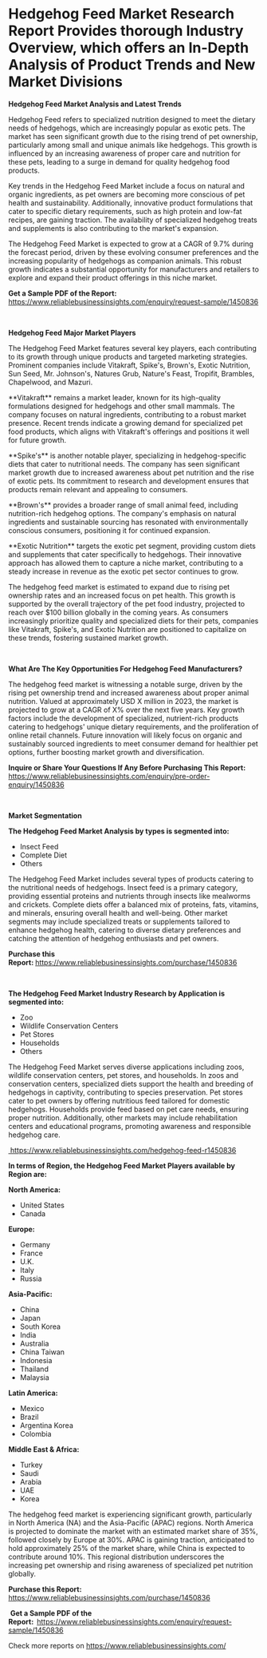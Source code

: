 <p><h1>Hedgehog Feed Market Research Report Provides thorough Industry Overview, which offers an In-Depth Analysis of Product Trends and New Market Divisions</h1></p><p><strong>Hedgehog Feed Market Analysis and Latest Trends</strong></p>
<p><p>Hedgehog Feed refers to specialized nutrition designed to meet the dietary needs of hedgehogs, which are increasingly popular as exotic pets. The market has seen significant growth due to the rising trend of pet ownership, particularly among small and unique animals like hedgehogs. This growth is influenced by an increasing awareness of proper care and nutrition for these pets, leading to a surge in demand for quality hedgehog food products.</p><p>Key trends in the Hedgehog Feed Market include a focus on natural and organic ingredients, as pet owners are becoming more conscious of pet health and sustainability. Additionally, innovative product formulations that cater to specific dietary requirements, such as high protein and low-fat recipes, are gaining traction. The availability of specialized hedgehog treats and supplements is also contributing to the market's expansion.</p><p>The Hedgehog Feed Market is expected to grow at a CAGR of 9.7% during the forecast period, driven by these evolving consumer preferences and the increasing popularity of hedgehogs as companion animals. This robust growth indicates a substantial opportunity for manufacturers and retailers to explore and expand their product offerings in this niche market.</p></p>
<p><strong>Get a Sample PDF of the Report:&nbsp;</strong> <a href="https://www.reliablebusinessinsights.com/enquiry/request-sample/1450836?utm_campaign=2247&utm_medium=2&utm_source=Github&utm_content=ia&utm_term=07042025&utm_id=hedgehog-feed">https://www.reliablebusinessinsights.com/enquiry/request-sample/1450836</a></p>
<p>&nbsp;</p>
<p><strong>Hedgehog Feed Major Market Players</strong></p>
<p><p>The Hedgehog Feed Market features several key players, each contributing to its growth through unique products and targeted marketing strategies. Prominent companies include Vitakraft, Spike's, Brown's, Exotic Nutrition, Sun Seed, Mr. Johnson's, Natures Grub, Nature's Feast, Tropifit, Brambles, Chapelwood, and Mazuri.</p><p>**Vitakraft** remains a market leader, known for its high-quality formulations designed for hedgehogs and other small mammals. The company focuses on natural ingredients, contributing to a robust market presence. Recent trends indicate a growing demand for specialized pet food products, which aligns with Vitakraft's offerings and positions it well for future growth.</p><p>**Spike's** is another notable player, specializing in hedgehog-specific diets that cater to nutritional needs. The company has seen significant market growth due to increased awareness about pet nutrition and the rise of exotic pets. Its commitment to research and development ensures that products remain relevant and appealing to consumers.</p><p>**Brown's** provides a broader range of small animal feed, including nutrition-rich hedgehog options. The company's emphasis on natural ingredients and sustainable sourcing has resonated with environmentally conscious consumers, positioning it for continued expansion.</p><p>**Exotic Nutrition** targets the exotic pet segment, providing custom diets and supplements that cater specifically to hedgehogs. Their innovative approach has allowed them to capture a niche market, contributing to a steady increase in revenue as the exotic pet sector continues to grow.</p><p>The hedgehog feed market is estimated to expand due to rising pet ownership rates and an increased focus on pet health. This growth is supported by the overall trajectory of the pet food industry, projected to reach over $100 billion globally in the coming years. As consumers increasingly prioritize quality and specialized diets for their pets, companies like Vitakraft, Spike's, and Exotic Nutrition are positioned to capitalize on these trends, fostering sustained market growth.</p></p>
<p>&nbsp;</p>
<p><strong>What Are The Key Opportunities For Hedgehog Feed Manufacturers?</strong></p>
<p><p>The hedgehog feed market is witnessing a notable surge, driven by the rising pet ownership trend and increased awareness about proper animal nutrition. Valued at approximately USD X million in 2023, the market is projected to grow at a CAGR of X% over the next five years. Key growth factors include the development of specialized, nutrient-rich products catering to hedgehogs' unique dietary requirements, and the proliferation of online retail channels. Future innovation will likely focus on organic and sustainably sourced ingredients to meet consumer demand for healthier pet options, further boosting market growth and diversification.</p></p>
<p><strong>Inquire or Share Your Questions If Any Before Purchasing This Report:</strong> <a href="https://www.reliablebusinessinsights.com/enquiry/pre-order-enquiry/1450836?utm_campaign=2247&utm_medium=2&utm_source=Github&utm_content=ia&utm_term=07042025&utm_id=hedgehog-feed">https://www.reliablebusinessinsights.com/enquiry/pre-order-enquiry/1450836</a></p>
<p>&nbsp;</p>
<p><strong>Market Segmentation</strong></p>
<p><strong>The Hedgehog Feed Market Analysis by types is segmented into:</strong></p>
<p><ul><li>Insect Feed</li><li>Complete Diet</li><li>Others</li></ul></p>
<p><p>The Hedgehog Feed Market includes several types of products catering to the nutritional needs of hedgehogs. Insect feed is a primary category, providing essential proteins and nutrients through insects like mealworms and crickets. Complete diets offer a balanced mix of proteins, fats, vitamins, and minerals, ensuring overall health and well-being. Other market segments may include specialized treats or supplements tailored to enhance hedgehog health, catering to diverse dietary preferences and catching the attention of hedgehog enthusiasts and pet owners.</p></p>
<p><strong>Purchase this Report:&nbsp;</strong><a href="https://www.reliablebusinessinsights.com/purchase/1450836?utm_campaign=2247&utm_medium=2&utm_source=Github&utm_content=ia&utm_term=07042025&utm_id=hedgehog-feed">https://www.reliablebusinessinsights.com/purchase/1450836</a></p>
<p>&nbsp;</p>
<p><strong>The Hedgehog Feed Market Industry Research by Application is segmented into:</strong></p>
<p><ul><li>Zoo</li><li>Wildlife Conservation Centers</li><li>Pet Stores</li><li>Households</li><li>Others</li></ul></p>
<p><p>The Hedgehog Feed Market serves diverse applications including zoos, wildlife conservation centers, pet stores, and households. In zoos and conservation centers, specialized diets support the health and breeding of hedgehogs in captivity, contributing to species preservation. Pet stores cater to pet owners by offering nutritious feed tailored for domestic hedgehogs. Households provide feed based on pet care needs, ensuring proper nutrition. Additionally, other markets may include rehabilitation centers and educational programs, promoting awareness and responsible hedgehog care.</p></p>
<p><a href="https://www.reliablebusinessinsights.com/hedgehog-feed-r1450836?utm_campaign=2247&utm_medium=2&utm_source=Github&utm_content=ia&utm_term=07042025&utm_id=hedgehog-feed">&nbsp;https://www.reliablebusinessinsights.com/hedgehog-feed-r1450836</a></p>
<p><strong>In terms of Region, the Hedgehog Feed Market Players available by Region are:</strong></p>
<p>
    <p> <strong> North America: </strong>
        <ul>
            <li>United States</li>
            <li>Canada</li>
        </ul>
        </p> 
    <p> <strong> Europe: </strong>
        <ul>
            <li>Germany</li>
            <li>France</li>
            <li>U.K.</li>
            <li>Italy</li>
            <li>Russia</li>
        </ul>
        </p> 
    <p> <strong> Asia-Pacific: </strong>
        <ul>
            <li>China</li>
            <li>Japan</li>
            <li>South Korea</li>
            <li>India</li>
            <li>Australia</li>
            <li>China Taiwan</li>
            <li>Indonesia</li>
            <li>Thailand</li>
            <li>Malaysia</li>
        </ul>
        </p> 
    <p> <strong> Latin America: </strong>
        <ul>
            <li>Mexico</li>
            <li>Brazil</li>
            <li>Argentina Korea</li>
            <li>Colombia</li>
        </ul>
        </p> 
    <p> <strong> Middle East & Africa: </strong>
        <ul>
            <li>Turkey</li>
            <li>Saudi</li>
            <li>Arabia</li>
            <li>UAE</li>
            <li>Korea</li>
        </ul>
    </p>
    </p>
<p><p>The hedgehog feed market is experiencing significant growth, particularly in North America (NA) and the Asia-Pacific (APAC) regions. North America is projected to dominate the market with an estimated market share of 35%, followed closely by Europe at 30%. APAC is gaining traction, anticipated to hold approximately 25% of the market share, while China is expected to contribute around 10%. This regional distribution underscores the increasing pet ownership and rising awareness of specialized pet nutrition globally.</p></p>
<p><strong>Purchase this Report: </strong><a href="https://www.reliablebusinessinsights.com/purchase/1450836?utm_campaign=2247&utm_medium=2&utm_source=Github&utm_content=ia&utm_term=07042025&utm_id=hedgehog-feed">https://www.reliablebusinessinsights.com/purchase/1450836</a></p>
<p>&nbsp;<strong>Get a Sample PDF of the Report:&nbsp;&nbsp;</strong><a href="https://www.reliablebusinessinsights.com/enquiry/request-sample/1450836?utm_campaign=2247&utm_medium=2&utm_source=Github&utm_content=ia&utm_term=07042025&utm_id=hedgehog-feed">https://www.reliablebusinessinsights.com/enquiry/request-sample/1450836</a></p>
<p><strong></strong></p>
<p>Check more reports on <a href="https://www.reliablebusinessinsights.com/?utm_campaign=2247&utm_medium=2&utm_source=Github&utm_content=ia&utm_term=07042025&utm_id=hedgehog-feed">https://www.reliablebusinessinsights.com/</a></p>